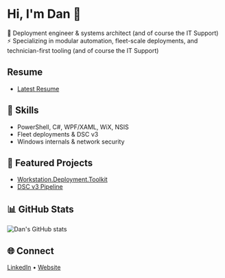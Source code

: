 # Hi, I'm Dan 👋

🚀 Deployment engineer & systems architect (and of course the IT Support) 
⚡ Specializing in modular automation, fleet-scale deployments, and technician-first tooling (and of course the IT Support)

## Resume
- [Latest Resume](https://thedamits.com/dan/Resume.html)

## 🔧 Skills
- PowerShell, C#, WPF/XAML, WiX, NSIS
- Fleet deployments & DSC v3
- Windows internals & network security

## 📂 Featured Projects
- [Workstation.Deployment.Toolkit](https://github.com/yourhandle/Workstation.Deployment.Toolkit)
- [DSC v3 Pipeline](https://github.com/yourhandle/dsc-pipeline)

## 📊 GitHub Stats
![Dan's GitHub stats](https://github-readme-stats.vercel.app/api?username=yourhandle&show_icons=true&theme=radical)

## 🌐 Connect
[LinkedIn](https://linkedin.com/in/yourhandle) • [Website](thedamits.com)
